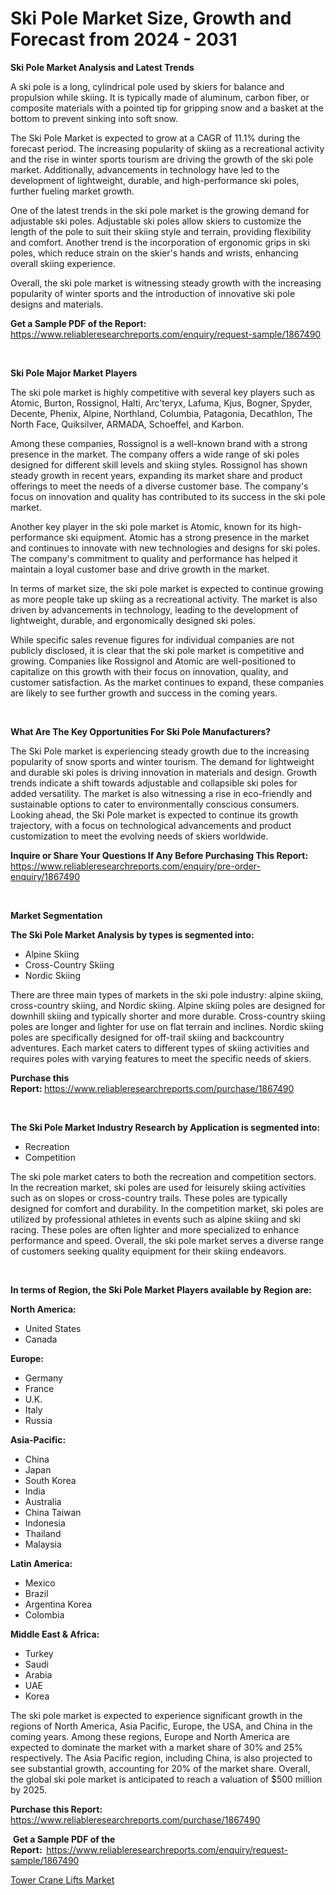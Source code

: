 <p><h1>Ski Pole Market Size, Growth and Forecast from 2024 - 2031</h1></p><p><strong>Ski Pole Market Analysis and Latest Trends</strong></p>
<p><p>A ski pole is a long, cylindrical pole used by skiers for balance and propulsion while skiing. It is typically made of aluminum, carbon fiber, or composite materials with a pointed tip for gripping snow and a basket at the bottom to prevent sinking into soft snow.</p><p>The Ski Pole Market is expected to grow at a CAGR of 11.1% during the forecast period. The increasing popularity of skiing as a recreational activity and the rise in winter sports tourism are driving the growth of the ski pole market. Additionally, advancements in technology have led to the development of lightweight, durable, and high-performance ski poles, further fueling market growth.</p><p>One of the latest trends in the ski pole market is the growing demand for adjustable ski poles. Adjustable ski poles allow skiers to customize the length of the pole to suit their skiing style and terrain, providing flexibility and comfort. Another trend is the incorporation of ergonomic grips in ski poles, which reduce strain on the skier's hands and wrists, enhancing overall skiing experience.</p><p>Overall, the ski pole market is witnessing steady growth with the increasing popularity of winter sports and the introduction of innovative ski pole designs and materials.</p></p>
<p><strong>Get a Sample PDF of the Report:&nbsp;</strong> <a href="https://www.reliableresearchreports.com/enquiry/request-sample/1867490">https://www.reliableresearchreports.com/enquiry/request-sample/1867490</a></p>
<p>&nbsp;</p>
<p><strong>Ski Pole Major Market Players</strong></p>
<p><p>The ski pole market is highly competitive with several key players such as Atomic, Burton, Rossignol, Halti, Arc'teryx, Lafuma, Kjus, Bogner, Spyder, Decente, Phenix, Alpine, Northland, Columbia, Patagonia, Decathlon, The North Face, Quiksilver, ARMADA, Schoeffel, and Karbon. </p><p>Among these companies, Rossignol is a well-known brand with a strong presence in the market. The company offers a wide range of ski poles designed for different skill levels and skiing styles. Rossignol has shown steady growth in recent years, expanding its market share and product offerings to meet the needs of a diverse customer base. The company's focus on innovation and quality has contributed to its success in the ski pole market.</p><p>Another key player in the ski pole market is Atomic, known for its high-performance ski equipment. Atomic has a strong presence in the market and continues to innovate with new technologies and designs for ski poles. The company's commitment to quality and performance has helped it maintain a loyal customer base and drive growth in the market.</p><p>In terms of market size, the ski pole market is expected to continue growing as more people take up skiing as a recreational activity. The market is also driven by advancements in technology, leading to the development of lightweight, durable, and ergonomically designed ski poles.</p><p>While specific sales revenue figures for individual companies are not publicly disclosed, it is clear that the ski pole market is competitive and growing. Companies like Rossignol and Atomic are well-positioned to capitalize on this growth with their focus on innovation, quality, and customer satisfaction. As the market continues to expand, these companies are likely to see further growth and success in the coming years.</p></p>
<p>&nbsp;</p>
<p><strong>What Are The Key Opportunities For Ski Pole Manufacturers?</strong></p>
<p><p>The Ski Pole market is experiencing steady growth due to the increasing popularity of snow sports and winter tourism. The demand for lightweight and durable ski poles is driving innovation in materials and design. Growth trends indicate a shift towards adjustable and collapsible ski poles for added versatility. The market is also witnessing a rise in eco-friendly and sustainable options to cater to environmentally conscious consumers. Looking ahead, the Ski Pole market is expected to continue its growth trajectory, with a focus on technological advancements and product customization to meet the evolving needs of skiers worldwide.</p></p>
<p><strong>Inquire or Share Your Questions If Any Before Purchasing This Report:</strong> <a href="https://www.reliableresearchreports.com/enquiry/pre-order-enquiry/1867490">https://www.reliableresearchreports.com/enquiry/pre-order-enquiry/1867490</a></p>
<p>&nbsp;</p>
<p><strong>Market Segmentation</strong></p>
<p><strong>The Ski Pole Market Analysis by types is segmented into:</strong></p>
<p><ul><li>Alpine Skiing</li><li>Cross-Country Skiing</li><li>Nordic Skiing</li></ul></p>
<p><p>There are three main types of markets in the ski pole industry: alpine skiing, cross-country skiing, and Nordic skiing. Alpine skiing poles are designed for downhill skiing and typically shorter and more durable. Cross-country skiing poles are longer and lighter for use on flat terrain and inclines. Nordic skiing poles are specifically designed for off-trail skiing and backcountry adventures. Each market caters to different types of skiing activities and requires poles with varying features to meet the specific needs of skiers.</p></p>
<p><strong>Purchase this Report:&nbsp;</strong><a href="https://www.reliableresearchreports.com/purchase/1867490">https://www.reliableresearchreports.com/purchase/1867490</a></p>
<p>&nbsp;</p>
<p><strong>The Ski Pole Market Industry Research by Application is segmented into:</strong></p>
<p><ul><li>Recreation</li><li>Competition</li></ul></p>
<p><p>The ski pole market caters to both the recreation and competition sectors. In the recreation market, ski poles are used for leisurely skiing activities such as on slopes or cross-country trails. These poles are typically designed for comfort and durability. In the competition market, ski poles are utilized by professional athletes in events such as alpine skiing and ski racing. These poles are often lighter and more specialized to enhance performance and speed. Overall, the ski pole market serves a diverse range of customers seeking quality equipment for their skiing endeavors.</p></p>
<p>&nbsp;</p>
<p><strong>In terms of Region, the Ski Pole Market Players available by Region are:</strong></p>
<p>
    <p> <strong> North America: </strong>
        <ul>
            <li>United States</li>
            <li>Canada</li>
        </ul>
        </p> 
    <p> <strong> Europe: </strong>
        <ul>
            <li>Germany</li>
            <li>France</li>
            <li>U.K.</li>
            <li>Italy</li>
            <li>Russia</li>
        </ul>
        </p> 
    <p> <strong> Asia-Pacific: </strong>
        <ul>
            <li>China</li>
            <li>Japan</li>
            <li>South Korea</li>
            <li>India</li>
            <li>Australia</li>
            <li>China Taiwan</li>
            <li>Indonesia</li>
            <li>Thailand</li>
            <li>Malaysia</li>
        </ul>
        </p> 
    <p> <strong> Latin America: </strong>
        <ul>
            <li>Mexico</li>
            <li>Brazil</li>
            <li>Argentina Korea</li>
            <li>Colombia</li>
        </ul>
        </p> 
    <p> <strong> Middle East & Africa: </strong>
        <ul>
            <li>Turkey</li>
            <li>Saudi</li>
            <li>Arabia</li>
            <li>UAE</li>
            <li>Korea</li>
        </ul>
    </p>
    </p>
<p><p>The ski pole market is expected to experience significant growth in the regions of North America, Asia Pacific, Europe, the USA, and China in the coming years. Among these regions, Europe and North America are expected to dominate the market with a market share of 30% and 25% respectively. The Asia Pacific region, including China, is also projected to see substantial growth, accounting for 20% of the market share. Overall, the global ski pole market is anticipated to reach a valuation of $500 million by 2025.</p></p>
<p><strong>Purchase this Report: </strong><a href="https://www.reliableresearchreports.com/purchase/1867490">https://www.reliableresearchreports.com/purchase/1867490</a></p>
<p>&nbsp;<strong>Get a Sample PDF of the Report:&nbsp;&nbsp;</strong><a href="https://www.reliableresearchreports.com/enquiry/request-sample/1867490">https://www.reliableresearchreports.com/enquiry/request-sample/1867490</a></p>
<p><strong></strong></p>
<p><p><a href="https://artistic-helicopter-ca9.notion.site/Tower-Crane-Lifts-Market-Size-Growing-and-Forecasted-for-period-from-2024-2031-and-provides-comple-ccfcc449b50a467a97ced5441c45e16c">Tower Crane Lifts Market</a></p></p>